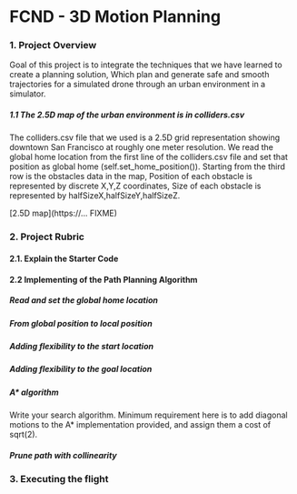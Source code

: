 # FCND - 3D Motion Planning

### 1. Project Overview
Goal of this project is to integrate the techniques that we have learned to create a planning solution, Which plan and generate safe and smooth trajectories for a simulated drone through an urban environment in a simulator. 

##### 1.1 The 2.5D map of the urban environment is in colliders.csv
The colliders.csv file that we used is a 2.5D grid representation showing downtown San Francisco at roughly one meter resolution. We read the global home location from the first line of the colliders.csv file and set that position as global home (self.set_home_position()).  Starting from the third row is the obstacles data in the map, Position of each obstacle is represented by discrete X,Y,Z coordinates, Size of each obstacle is represented by halfSizeX,halfSizeY,halfSizeZ.

[2.5D map](https://... FIXME)

<!-- # Final Result
Video (https://youtu.be/xWD0j_8Z6gg  FIXME) With this path planner, our drone successfully plan a path through an urban environment and fly around the 2D flight path.

![pathplanner5](https://user-images.githubusercontent.com/24623272/29002135-5933af78-7ace-11e7-8e9a-8fee53692b5f.png FIXME)  -->


### 2. Project Rubric

#### 2.1. Explain the Starter Code

#### 2.2 Implementing of the Path Planning Algorithm 

##### Read and set the global home location

##### From global position to local position 

##### Adding flexibility to the start location

##### Adding flexibility to the goal location

##### A* algorithm
Write your search algorithm. Minimum requirement here is to add diagonal motions to the A* implementation provided, and assign them a cost of sqrt(2).

##### Prune path with collinearity


### 3. Executing the flight


